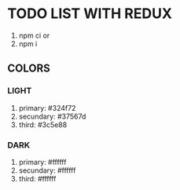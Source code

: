 # TODO LIST WITH REDUX

1. npm ci
   or
2. npm i

## COLORS

### LIGHT

1. primary: #324f72
2. secundary: #37567d
3. third: #3c5e88

### DARK

1. primary: #ffffff
2. secundary: #ffffff
3. third: #ffffff
